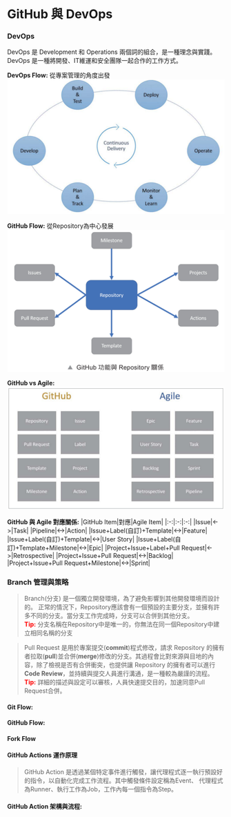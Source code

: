 GitHub 與 DevOps
===
### DevOps
DevOps 是 Development 和 Operations 兩個詞的組合，是一種理念與實踐。
DevOps 是一種將開發、IT維運和安全團隊一起合作的工作方式。

**DevOps Flow:** 從專案管理的角度出發
![img][DevOps_Flow]

**GitHub Flow:** 從Repository為中心發展
![img][GitHub_func_and_Repo_rel]

**GitHub vs Agile:**
![img][Agile_vs_GitHub]

**GitHub 與 Agile 對應關係:**
|GitHub Item|對應|Agile Item|
|:-:|:-:|:-:|
|Issue|<->|Task|
|Pipeline|<->|Action|
|Issue+Label(自訂)+Template|<->|Feature|
|Issue+Label(自訂)+Template|<->|User Story|
|Issue+Label(自訂)+Template+Milestone|<->|Epic|
|Project+Issue+Label+Pull Request|<->|Retrospective|
|Project+Issue+Pull Request|<->|Backlog|
|Project+Issue+Pull Request+Milestone|<->|Sprint|

### Branch 管理與策略
>Branch(分支) 是一個獨立開發環境，為了避免影響到其他開發環境而設計的。
正常的情況下，Repository應該會有一個預設的主要分支，並擁有許多不同的分支。當分支工作完成時，分支可以合併到其他分支。<br>
<span style="color:red">**Tip:**</span> 分支名稱在Repository中是唯一的，你無法在同一個Repository中建立相同名稱的分支

>Pull Request 是用於專案提交(**commit**)程式修改，請求 Repository 的擁有者拉取(**pull**)並合併(**merge**)修改的分支。其過程會比對來源與目地的內容，除了檢視是否有合併衝突，也提供讓 Repository 的擁有者可以進行**Code Review**，並持續與提交人員進行溝通，是一種較為嚴謹的流程。<br>
<span style="color:red">**Tip:**</span> 詳細的描述與設定可以審核，人員快速提交目的，加速同意Pull Request合併。

#### Git Flow:


#### GitHub Flow:


#### Fork Flow


#### GitHub Actions 運作原理
>GitHub Action 是透過某個特定事件進行觸發，讓代理程式逐一執行預設好的指令，以自動化完成工作流程。其中觸發條件設定稱為Event、
代理程式為Runner、執行工作為Job，工作內每一個指令為Step。<br>

#### GitHub Action 架構與流程:



[Agile_vs_GitHub]: ./Agile_vs_GitHub.png
[DevOps_Flow]: ./devops_flow.png
[GitHub_func_and_Repo_rel]: ./Repo_func_rel.png
[Git_flow]: ./git_flow.png